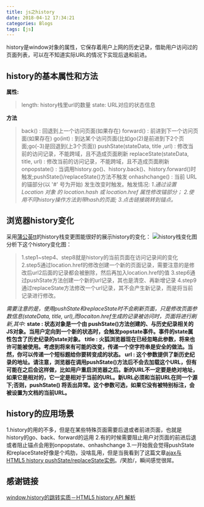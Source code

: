 ```yaml
---
title: js之history
date: 2018-04-12 17:34:21
categories: Blogs
tags: [js]
---
```

history是window对象的属性，它保存着用户上网的历史记录，借助用户访问过的页面列表，可以在不知道实际URL的情况下实现后退和前进。<!--more-->
## history的基本属性和方法
**属性:**
> length: history栈里url的数量
> state: URL对应的状态信息

**方法**
> back() : 回退到上一个访问页面(如果存在)
> forward() : 前进到下一个访问页面(如果存在)
> go(int) : 到达某个访问页面(比如go(2)是前进到下2个页面;go(-3)是回退到(上3个页面))
> pushState(stateData, title ,url) : 修改当前的访问记录，不能跨域，且不造成页面刷新
> replaceState(stateData, title, url) : 修改当前的访问记录，不能跨域，且不造成页面刷新
> onpopstate() : 当调用history.go()、history.back()、history.forward()时触发;pushState()/replaceState()方法不触发 
> onhashchange() : 当前 URL 的锚部分(以 '#' 号为开始) 发生改变时触发。触发情况:
> *1.通过设置Location 对象 的 location.hash 或 location.href 属性修改锚部分；*
> *2.使用不同history操作方法到带hash的页面;*
> *3.点击链接跳转到锚点。*

## 浏览器history变化
采用[蒲公英tt](https://www.cnblogs.com/hity-tt/p/7059192.html)的history栈变更图能很好的展示history的变化：
![history栈变化图](/img/js之history/1.png)
分析下这个history变化图：
> 1.step1~step4、step8就是history的当前页面在访问记录间的变化
> 2.step5通过location.href的修改创建一个新的页面记录，需要注意的是修改后url2后面的记录都会被删除，然后再加入location.href的值
> 3.step6通过pushState方法创建一个新的url记录，其也是清空、再新增记录
> 4.step9通过replaceState方法修改一个url记录，其不会产生新记录，而是将当前记录进行修改。

*需要注意的是，使用pushState和replaceState时不会刷新页面，只是修改页面参数信息(stateData, title, url),而locaiton.href生成的记录被访问时，页面将进行刷新,其中:*
**state : 状态对象是一个由 pushState()方法创建的、与历史纪录相关的JS对象。当用户定向到一个新的状态时，会触发popstate事件。事件的state属性包含了历史纪录的state对象。
title : 火狐浏览器现在已经忽略此参数，将来也许可能被使用。考虑到将来有可能的改变，传递一个空字符串是安全的做法。当然，你可以传递一个短标题给你要转变成的状态。
url : 这个参数提供了新历史纪录的地址。请注意，浏览器在调用pushState()方法后不会去加载这个URL，但有可能在之后会这样做，比如用户重启浏览器之后。新的URL不一定要是绝对地址，如果它是相对的，它一定是相对于当前的URL。新URL必须和当前URL在同一个源下;否则，pushState() 将丢出异常。这个参数可选，如果它没有被特别标注，会被设置为文档的当前URL。**

## history的应用场景

1.history的用的不多，但是在某些特殊页面需要后退或者前进页面，也就是history的go、back、forward的运用
2.有的时候需要阻止用户对页面的前进后退或者阻止锚点会用到onpopstate、onhashchange
3.一开始我会觉得pushState和replaceState好像是个鸡肋，没啥乱用，但是当我看到了这篇文章[ajax与HTML5 history pushState/replaceState实例](http://www.zhangxinxu.com/wordpress/2013/06/html5-history-api-pushstate-replacestate-ajax/)。/笑脸/，瞬间感觉很屌。

## 感谢链接
[window.history的跳转实质－HTML5 history API 解析](https://www.cnblogs.com/hity-tt/p/7059192.html)